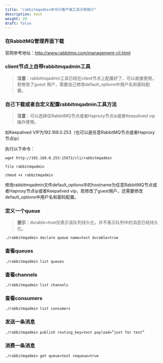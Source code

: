 ```yaml
---
title: "rabbitmqadmin命令行客户端工具示例简介"
description: test
weight: 20
draft: false
---
```


### 在RabbitMQ管理界面下载

官网参考地址：http://www.rabbitmq.com/management-cli.html

### client节点上自带rabbitmqadmin工具

> **注意**：rabbitmqadmin工具已经在client节点上配置好了，可以直接使用，若修改了guest 用户，需要自己修改default_options中用户名和密码配置。

### 自己下载或者自定义配置rabbitmqadmin工具方法

> **注意**：可以选择任RabbitMQ节点或者Haproxy节点ip或者Keepalived vip操作使用。

如Keepalived VIP为192.168.0.253（也可以是任意RabbitMQ节点或者Haproxy节点ip）

执行以下命令：

```
wget http://192.168.0.253:15672/cli/rabbitmqadmin

file rabbitmqadmin

chmod +x rabbitmqadmin
```

修改rabbitmqadmin文件default_options中的hostname为任意RabbitMQ节点或者Haproxy节点ip或者Keepalived vip，若修改了guest用户，还需要修改default_options中用户名和密码配置。

### 定义一个queue

> **提示**：durable=true仅表示该队列持久化，并不表示队列中的消息已经持久化。

```
./rabbitmqadmin declare queue name=test durable=true
```

### 查看queues

```
./rabbitmqadmin list queues
```

### 查看channels

```
./rabbitmqadmin list channels
```

### 查看consumers

```
./rabbitmqadmin list consumers
```

### 发送一条消息

```
./rabbitmqadmin publish routing_key=test payload=”just for test”
```

### 消费一条消息

```
./rabbitmqadmin get queue=test requeue=true
```